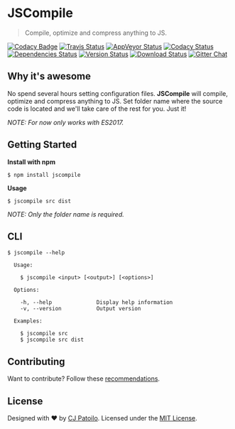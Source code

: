 # JSCompile

> Compile, optimize and compress anything to JS.

[![Codacy Badge](https://api.codacy.com/project/badge/Grade/c4dc1b68803c486285c0ecef5bf275b5)](https://www.codacy.com/app/cjpatoilo/jscompile?utm_source=github.com&utm_medium=referral&utm_content=cjpatoilo/jscompile&utm_campaign=badger)
[![Travis Status](https://travis-ci.org/cjpatoilo/jscompile.svg?branch=master)](https://travis-ci.org/cjpatoilo/jscompile?branch=master)
[![AppVeyor Status](https://ci.appveyor.com/api/projects/status/q2gmxde5tg31tc3r?svg=true)](https://ci.appveyor.com/project/cjpatoilo/jscompile)
[![Codacy Status](https://img.shields.io/codacy/grade/c4dc1b68803c486285c0ecef5bf275b5/master.svg)](https://www.codacy.com/app/cjpatoilo/jscompile/dashboard)
[![Dependencies Status](https://david-dm.org/cjpatoilo/jscompile.svg)](https://david-dm.org/cjpatoilo/jscompile)
[![Version Status](https://badge.fury.io/js/jscompile.svg)](https://www.npmjs.com/package/jscompile)
[![Download Status](https://img.shields.io/npm/dt/jscompile.svg)](https://www.npmjs.com/package/jscompile)
[![Gitter Chat](https://img.shields.io/badge/gitter-join_the_chat-4cc61e.svg)](https://gitter.im/cjpatoilo/jscompile)


## Why it's awesome

No spend several hours setting configuration files. **JSCompile** will compile, optimize and compress anything to JS. Set folder name where the source code is located and we'll take care of the rest for you. Just it!

*NOTE: For now only works with ES2017.*


## Getting Started

**Install with npm**

```
$ npm install jscompile
```

**Usage**

```
$ jscompile src dist
```

*NOTE: Only the folder name is required.*


## CLI

```
$ jscompile --help

  Usage:

    $ jscompile <input> [<output>] [<options>]

  Options:

    -h, --help              Display help information
    -v, --version           Output version

  Examples:

    $ jscompile src
    $ jscompile src dist
```


## Contributing

Want to contribute? Follow these [recommendations](https://github.com/cjpatoilo/jscompile/blob/master/.github/contributing.md).


## License

Designed with ♥ by [CJ Patoilo](http://twitter.com/cjpatoilo). Licensed under the [MIT License](http://cjpatoilo.mit-license.org).
